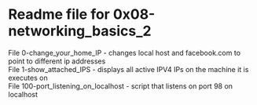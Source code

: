 # Readme file for 0x08-networking_basics_2

File 0-change_your_home_IP - changes local host and facebook.com to point to different ip addresses  
File 1-show_attached_IPS - displays all active IPV4 IPs on the machine it is executes on  
File 100-port_listening_on_localhost - script that listens on port 98 on localhost

